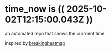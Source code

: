 # time_now is (( 2025-10-02T12:15:00.043Z ))

an automated repo that shows the currnent time

inspired by [breakingheatmap](https://github.com/breakingheatmap/breakingheatmap)